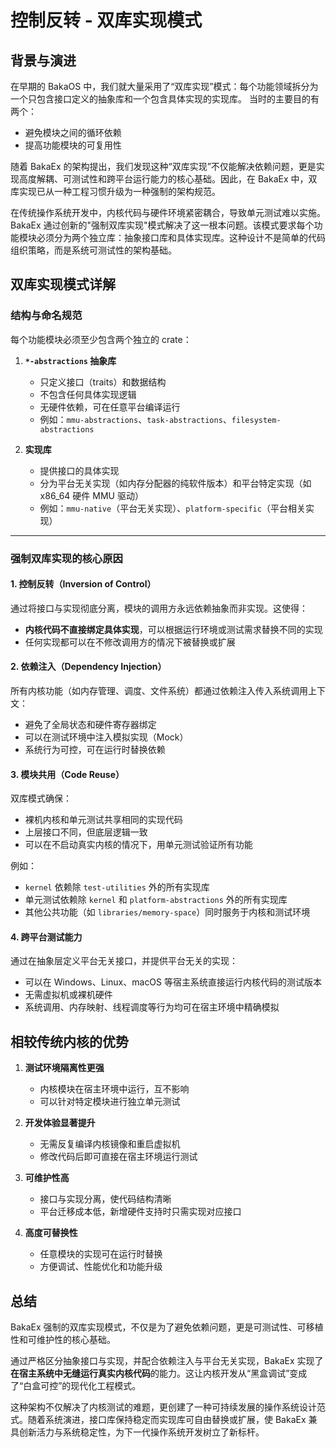 # 控制反转 - 双库实现模式

## 背景与演进

在早期的 BakaOS 中，我们就大量采用了“双库实现”模式：每个功能领域拆分为一个只包含接口定义的抽象库和一个包含具体实现的实现库。
当时的主要目的有两个：

- 避免模块之间的循环依赖
- 提高功能模块的可复用性

随着 BakaEx 的架构提出，我们发现这种“双库实现”不仅能解决依赖问题，更是实现高度解耦、可测试性和跨平台运行能力的核心基础。因此，在 BakaEx 中，双库实现已从一种工程习惯升级为一种强制的架构规范。

在传统操作系统开发中，内核代码与硬件环境紧密耦合，导致单元测试难以实施。BakaEx 通过创新的"强制双库实现"模式解决了这一根本问题。该模式要求每个功能模块必须分为两个独立库：抽象接口库和具体实现库。这种设计不是简单的代码组织策略，而是系统可测试性的架构基础。

## 双库实现模式详解

### 结构与命名规范

每个功能模块必须至少包含两个独立的 crate：

1. **`*-abstractions` 抽象库**

   - 只定义接口（traits）和数据结构
   - 不包含任何具体实现逻辑
   - 无硬件依赖，可在任意平台编译运行
   - 例如：`mmu-abstractions`、`task-abstractions`、`filesystem-abstractions`

2. **实现库**

   - 提供接口的具体实现
   - 分为平台无关实现（如内存分配器的纯软件版本）和平台特定实现（如 x86_64 硬件 MMU 驱动）
   - 例如：`mmu-native`（平台无关实现）、`platform-specific`（平台相关实现）

---

### 强制双库实现的核心原因

#### 1. 控制反转（Inversion of Control）

通过将接口与实现彻底分离，模块的调用方永远依赖抽象而非实现。这使得：

- **内核代码不直接绑定具体实现**，可以根据运行环境或测试需求替换不同的实现
- 任何实现都可以在不修改调用方的情况下被替换或扩展

#### 2. 依赖注入（Dependency Injection）

所有内核功能（如内存管理、调度、文件系统）都通过依赖注入传入系统调用上下文：

- 避免了全局状态和硬件寄存器绑定
- 可以在测试环境中注入模拟实现（Mock）
- 系统行为可控，可在运行时替换依赖

#### 3. 模块共用（Code Reuse）

双库模式确保：

- 裸机内核和单元测试共享相同的实现代码
- 上层接口不同，但底层逻辑一致
- 可以在不启动真实内核的情况下，用单元测试验证所有功能

例如：

- `kernel` 依赖除 `test-utilities` 外的所有实现库
- 单元测试依赖除 `kernel` 和 `platform-abstractions` 外的所有实现库
- 其他公共功能（如 `libraries/memory-space`）同时服务于内核和测试环境

#### 4. 跨平台测试能力

通过在抽象层定义平台无关接口，并提供平台无关的实现：

- 可以在 Windows、Linux、macOS 等宿主系统直接运行内核代码的测试版本
- 无需虚拟机或裸机硬件
- 系统调用、内存映射、线程调度等行为均可在宿主环境中精确模拟

## 相较传统内核的优势

1. **测试环境隔离性更强**

   - 内核模块在宿主环境中运行，互不影响
   - 可以针对特定模块进行独立单元测试

2. **开发体验显著提升**

   - 无需反复编译内核镜像和重启虚拟机
   - 修改代码后即可直接在宿主环境运行测试

3. **可维护性高**

   - 接口与实现分离，使代码结构清晰
   - 平台迁移成本低，新增硬件支持时只需实现对应接口

4. **高度可替换性**

   - 任意模块的实现可在运行时替换
   - 方便调试、性能优化和功能升级

## 总结

BakaEx 强制的双库实现模式，不仅是为了避免依赖问题，更是可测试性、可移植性和可维护性的核心基础。

通过严格区分抽象接口与实现，并配合依赖注入与平台无关实现，BakaEx 实现了**在宿主系统中无缝运行真实内核代码**的能力。这让内核开发从“黑盒调试”变成了“白盒可控”的现代化工程模式。

这种架构不仅解决了内核测试的难题，更创建了一种可持续发展的操作系统设计范式。随着系统演进，接口库保持稳定而实现库可自由替换或扩展，使 BakaEx 兼具创新活力与系统稳定性，为下一代操作系统开发树立了新标杆。

